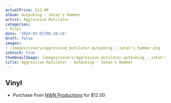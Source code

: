 ```yaml
---
actualPrice: $12.00
album: Gutpuking - Satan's Hammer
artist: Aggressive Mutilator
categories:
- Vinyl
date: '2024-03-01T06:16:18'
draft: false
images:
- /images/covers/aggressive_mutilator-gutpuking_-_satan's_hammer.png
inStock: true
thumbnailImage: /images/covers/aggressive_mutilator-gutpuking_-_satan's_hammer-thumb.png
title: Aggressive Mutilator - Gutpuking - Satan's Hammer
---
```


## Vinyl
* Purchase from [NWN Productions](http://shop.nwnprod.com/index.php?route=product/product&path=76&product_id=47148&sort=pd.name&order=ASC) for $12.00
